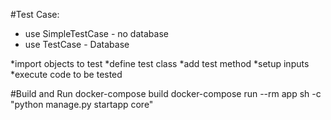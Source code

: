 #Test Case:
- use SimpleTestCase - no database
- use TestCase - Database

*import objects to test
*define test class
*add test method
*setup inputs
*execute code to be tested

#Build and Run
docker-compose build
docker-compose run --rm app sh -c "python manage.py startapp core"